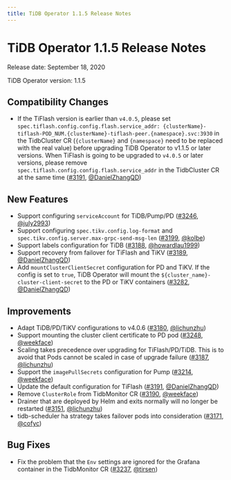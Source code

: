 ```yaml
---
title: TiDB Operator 1.1.5 Release Notes
---
```


# TiDB Operator 1.1.5 Release Notes

Release date: September 18, 2020

TiDB Operator version: 1.1.5

## Compatibility Changes

- If the TiFlash version is earlier than `v4.0.5`, please set `spec.tiflash.config.config.flash.service_addr: {clusterName}-tiflash-POD_NUM.{clusterName}-tiflash-peer.{namespace}.svc:3930` in the TidbCluster CR (`{clusterName}` and `{namespace}` need to be replaced with the real value) before upgrading TiDB Operator to v1.1.5 or later versions. When TiFlash is going to be upgraded to `v4.0.5` or later versions, please remove `spec.tiflash.config.config.flash.service_addr` in the TidbCluster CR at the same time ([#3191](https://github.com/pingcap/tidb-operator/pull/3191), [@DanielZhangQD](https://github.com/DanielZhangQD))

## New Features

- Support configuring `serviceAccount` for TiDB/Pump/PD ([#3246](https://github.com/pingcap/tidb-operator/pull/3246), [@july2993](https://github.com/july2993))
- Support configuring `spec.tikv.config.log-format` and `spec.tikv.config.server.max-grpc-send-msg-len` ([#3199](https://github.com/pingcap/tidb-operator/pull/3199), [@kolbe](https://github.com/kolbe))
- Support labels configuration for TiDB ([#3188](https://github.com/pingcap/tidb-operator/pull/3188), [@howardlau1999](https://github.com/howardlau1999))
- Support recovery from failover for TiFlash and TiKV ([#3189](https://github.com/pingcap/tidb-operator/pull/3189), [@DanielZhangQD](https://github.com/DanielZhangQD))
- Add `mountClusterClientSecret` configuration for PD and TiKV. If the config is set to `true`, TiDB Operator will mount the `${cluster_name}-cluster-client-secret` to the PD or TiKV containers ([#3282](https://github.com/pingcap/tidb-operator/pull/3282), [@DanielZhangQD](https://github.com/DanielZhangQD))

## Improvements

- Adapt TiDB/PD/TiKV configurations to v4.0.6 ([#3180](https://github.com/pingcap/tidb-operator/pull/3180), [@lichunzhu](https://github.com/lichunzhu))
- Support mounting the cluster client certificate to PD pod ([#3248](https://github.com/pingcap/tidb-operator/pull/3248), [@weekface](https://github.com/weekface))
- Scaling takes precedence over upgrading for TiFlash/PD/TiDB. This is to avoid that Pods cannot be scaled in case of upgrade failure ([#3187](https://github.com/pingcap/tidb-operator/pull/3187), [@lichunzhu](https://github.com/lichunzhu))
- Support the `imagePullSecrets` configuration for Pump ([#3214](https://github.com/pingcap/tidb-operator/pull/3214), [@weekface](https://github.com/weekface))
- Update the default configuration for TiFlash ([#3191](https://github.com/pingcap/tidb-operator/pull/3191), [@DanielZhangQD](https://github.com/DanielZhangQD))
- Remove `ClusterRole` from TidbMonitor CR ([#3190](https://github.com/pingcap/tidb-operator/pull/3190), [@weekface](https://github.com/weekface))
- Drainer that are deployed by Helm and exits normally will no longer be restarted ([#3151](https://github.com/pingcap/tidb-operator/pull/3151), [@lichunzhu](https://github.com/lichunzhu))
- tidb-scheduler ha strategy takes failover pods into consideration ([#3171](https://github.com/pingcap/tidb-operator/pull/3171), [@cofyc](https://github.com/cofyc))

## Bug Fixes

- Fix the problem that the `Env` settings are ignored for the Grafana container in the TidbMonitor CR ([#3237](https://github.com/pingcap/tidb-operator/pull/3237), [@tirsen](https://github.com/tirsen))
